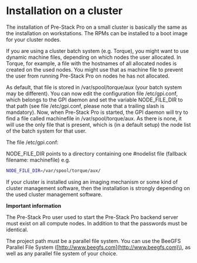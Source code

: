 # Installation on a cluster

The installation of Pre-Stack Pro on a small cluster is basically the same as the installation on workstations. The RPMs can be installed to a boot image for your cluster nodes.

If you are using a cluster batch system \(e.g. Torque\), you might want to use dynamic machine files, depending on which nodes the user allocated. In Torque, for example, a file with the hostnames of all allocated nodes is created on the used nodes. You might use that as machine file to prevent the user from running Pre-Stack Pro on nodes he has not allocated.

As default, that file is stored in /var/spool/torque/aux \(your batch system may be different\). You can now edit the configuration file /etc/gpi.conf, which belongs to the GPI daemon and set the variable NODE\_FILE\_DIR to that path \(see file /etc/gpi.conf, please note that a trailing slash is mandatory\). Now, when Pre-Stack Pro is started, the GPI daemon will try to find a file called machinefile in /var/spool/torque/aux. As there is none, it will use the only file that is present, which is \(in a default setup\) the node list of the batch system for that user.

The file /etc/gpi.conf:

NODE\_FILE\_DIR points to a directory containing one \#nodelist file \(fallback filename: machinefile\) e.g.

```bash
NODE_FILE_DIR=/var/spool/torque/aux/
```

If your cluster is installed using an imaging mechanism or some kind of cluster management software, then the installation is strongly depending on the used cluster management software.

**Important information**

The Pre-Stack Pro user used to start the Pre-Stack Pro backend server must exist on all compute nodes. In addition to that the passwords must be identical.

The project path must be a parallel file system. You can use the BeeGFS Parallel File System \([http://www.beegfs.com](http://www.beegfs.com)\), as well as any parallel file system of your choice.

